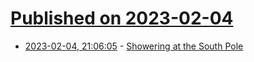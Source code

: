 # [Published on 2023-02-04](index.md)

* [2023-02-04, 21:06:05](https://news.ycombinator.com/item?id=34658286) - [Showering at the South Pole](https://brr.fyi/posts/showering-at-the-south-pole)
